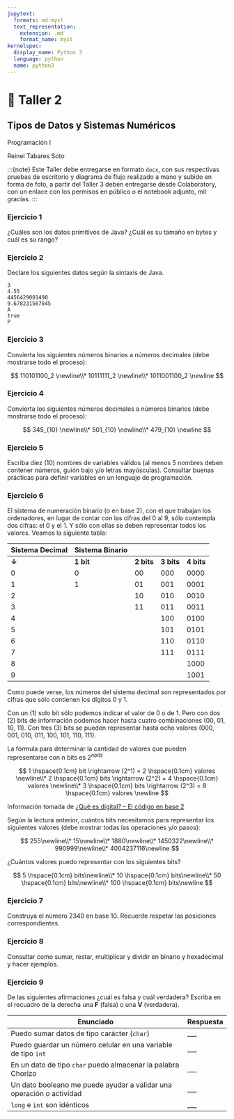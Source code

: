 ```yaml
---
jupytext:
  formats: md:myst
  text_representation:
    extension: .md
    format_name: myst
kernelspec:
  display_name: Python 3
  language: python
  name: python3
---
```


# 📄 Taller 2

## Tipos de Datos y Sistemas Numéricos
Programación I

Reinel Tabares Soto

:::{note}
Este Taller debe entregarse en formato `docx`, con sus respectivas pruebas de escritorio y diagrama de flujo realizado a mano y subido en forma de foto, a partir del Taller 3 deben entregarse desde Colaboratory, con un enlace con los permisos en público o el notebook adjunto, mil gracias.
:::

### Ejercicio 1
¿Cuáles son los datos primitivos de Java? ¿Cuál es su tamaño en bytes y cuál es su rango?

### Ejercicio 2
Declare los siguientes datos según la sintaxis de Java.

    3
    4.55
    4456429001490
    9.678231567845
    A
    true
    P

### Ejercicio 3

Convierta los siguientes números binarios a números decimales (debe mostrarse todo el proceso):

$$
110101100_2 \newline\\*
10111111_2 \newline\\*
1011001100_2 \newline
$$

### Ejercicio 4

Convierta los siguientes números decimales a números binarios (debe mostrarse todo el proceso):

$$
345_{10} \newline\\*
501_{10} \newline\\*
479_{10} \newline
$$

### Ejercicio 5
Escriba diez (10) nombres de variables válidos (al menos 5 nombres deben contener números, guión bajo y/o letras mayúsculas). Consultar buenas prácticas para definir variables en un lenguaje de programación.

### Ejercicio 6
El sistema de numeración binario (o en base 2), con el que trabajan los ordenadores, en lugar de contar con las cifras del 0 al 9, sólo contempla dos cifras: el 0 y el 1. Y sólo con ellas se deben representar todos los valores. Veamos la siguiente tabla:

| Sistema Decimal | Sistema Binario |  |  |  |
| --------------- | ------ | ------ | ------ | ------ |
| **&darr;** | **1 bit** | **2 bits** | **3 bits** | **4 bits** |
| 0 | 0 | 00 | 000 | 0000 |
| 1 |	1 |	01 | 001 | 0001 |
| 2 |	  |	10 | 010 | 0010 |
| 3 |  | 11 | 011 | 0011 |
| 4 |  |  | 100 | 0100 |
| 5 |  |  | 101 | 0101 | 
| 6 |  |  | 110 | 0110 |
| 7 |  |  | 111 | 0111 |
| 8	|  |  |  | 1000 |
| 9	|  |  |  | 1001 |

Como puede verse, los números del sistema decimal son representados por cifras que sólo contienen los dígitos $0$ y $1$.

Con un (1) solo bit sólo podemos indicar el valor de $0$ o de $1$. Pero con dos (2) bits de información podemos hacer hasta cuatro combinaciones ($00$, $01$, $10$, $11$). Con tres (3) bits se pueden representar hasta ocho valores ($000$, $001$, $010$, $011$, $100$, $101$, $110$, $111$).

La fórmula para determinar la cantidad de valores que pueden representarse con n bits es $2^{nbits}$

$$
1 \hspace{0.1cm} bit \rightarrow  (2^1) =	2 \hspace{0.1cm} valores \newline\\*
2 \hspace{0.1cm} bits  \rightarrow  (2^2) = 4 \hspace{0.1cm} valores \newline\\*
3 \hspace{0.1cm} bits  \rightarrow  (2^3) = 8 \hspace{0.1cm} valores \newline
$$

Información tomada de [¿Qué es digital? – El código en base 2](http://cv.uoc.edu/UOC/a/moduls/90/90_574b/web/main/m1/c1/4.html)

Según la lectura anterior, cuántos bits necesitamos para representar los siguientes valores (debe mostrar todas las operaciones y/o pasos):

$$
255\newline\\*
15\newline\\*
1880\newline\\*
1450322\newline\\*
990999\newline\\*
4004237116\newline
$$

¿Cuántos valores puedo representar con los siguientes bits?

$$
5 \hspace{0.1cm} bits\newline\\*
10 \hspace{0.1cm} bits\newline\\*
50 \hspace{0.1cm} bits\newline\\*
100 \hspace{0.1cm} bits\newline
$$

### Ejercicio 7
Construya el número 2340 en base 10. Recuerde respetar las posiciones correspondientes.

### Ejercicio 8
Consultar como sumar, restar, multiplicar y dividir en binario y hexadecimal y hacer ejemplos.

### Ejercicio 9
De las siguientes afirmaciones ¿cuál es falsa y cuál verdadera? Escriba en el recuadro de la derecha una **F** (falsa) o una **V** (verdadera).

| Enunciado | Respuesta |
| ------------ | ------------ |
| Puedo sumar datos de tipo carácter (`char`) | ___ |
| Puedo guardar un número celular en una variable de tipo `int` | ___ |
| En un dato de tipo `char` puedo almacenar la palabra Chorizo | ___ |
| Un dato booleano me puede ayudar a validar una operación o actividad | ___ |
| `long` e `int` son idénticos | ___ |





